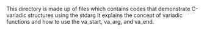 This directory is made up of files which contains codes that demonstrate C-variadic structures using the stdarg
It explains the concept of variadic functions and how to use the va_start, va_arg, and va_end.
